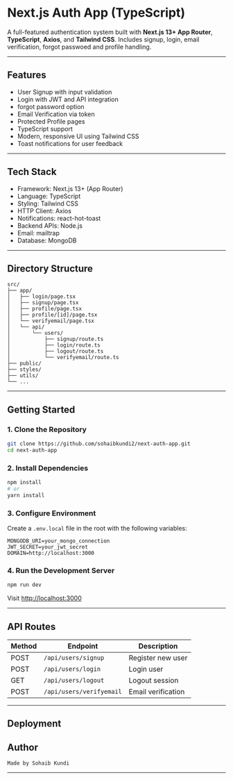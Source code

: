 # Next.js Auth App (TypeScript)

<!-- [![Deployment](https://img.shields.io/badge/deployed-live-green)](https://next-auth-app.vercel.app) -->

A full-featured authentication system built with **Next.js 13+ App Router**, **TypeScript**, **Axios**, and **Tailwind CSS**. Includes signup, login, email verification, forgot passwoed and profile handling.

---

## Features

- User Signup with input validation
- Login with JWT and API integration
- forgot password option
- Email Verification via token
- Protected Profile pages
- TypeScript support
- Modern, responsive UI using Tailwind CSS
- Toast notifications for user feedback

---

## Tech Stack

- Framework: Next.js 13+ (App Router)
- Language: TypeScript
- Styling: Tailwind CSS
- HTTP Client: Axios
- Notifications: react-hot-toast
- Backend APIs: Node.js 
- Email: mailtrap
- Database: MongoDB 

---

## Directory Structure

```
src/
├── app/
│   ├── login/page.tsx
│   ├── signup/page.tsx
│   ├── profile/page.tsx
│   ├── profile/[id]/page.tsx
│   └── verifyemail/page.tsx
│   └── api/
│       └── users/
│           ├── signup/route.ts
│           ├── login/route.ts
│           ├── logout/route.ts
│           └── verifyemail/route.ts
├── public/
├── styles/
├── utils/
└── ...
```

---

## Getting Started

### 1. Clone the Repository

```bash
git clone https://github.com/sohaibkundi2/next-auth-app.git
cd next-auth-app
```

### 2. Install Dependencies

```bash
npm install
# or
yarn install
```

### 3. Configure Environment

Create a `.env.local` file in the root with the following variables:

```env
MONGODB_URI=your_mongo_connection
JWT_SECRET=your_jwt_secret
DOMAIN=http://localhost:3000
```

### 4. Run the Development Server

```bash
npm run dev
```

Visit [http://localhost:3000](http://localhost:3000)

---

## API Routes

| Method | Endpoint               | Description             |
|--------|------------------------|-------------------------|
| POST   | `/api/users/signup`    | Register new user       |
| POST   | `/api/users/login`     | Login user              |
| GET    | `/api/users/logout`    | Logout session          |
| POST   | `/api/users/verifyemail` | Email verification     |

---

## Deployment

<!-- The project is deployed on **Vercel**:  
[https://next-auth-app.vercel.app](https://next-auth-app.vercel.app) -->



## Author

```
Made by Sohaib Kundi
```

---
